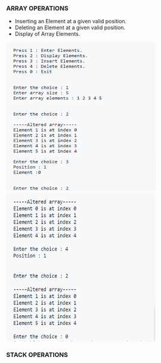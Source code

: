 <!DOCTYPE>
<html>
    <head></head>
        <body>
            <h3>ARRAY OPERATIONS</h3>
            <p><ul>
                <li>Inserting an Element at a given valid position.</li>
                <li>Deleting an Element at a given valid position.</li>
                <li>Display of Array Elements.</li>
            </ul></p>
            <img src = "ArrayOperation1.png" alt height = "400" width = "400">
            <img src = "ArrayOperation2.png" alt height = "400" width = "400">
            <h3>STACK OPERATIONS</h3>
        </body>
</html>
